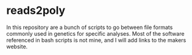 # reads2poly
In this repository are a bunch of scripts to go between file formats commonly used in genetics for specific analyses. Most of the software referenced in bash scripts is not mine, and I will add links to the makers website.


